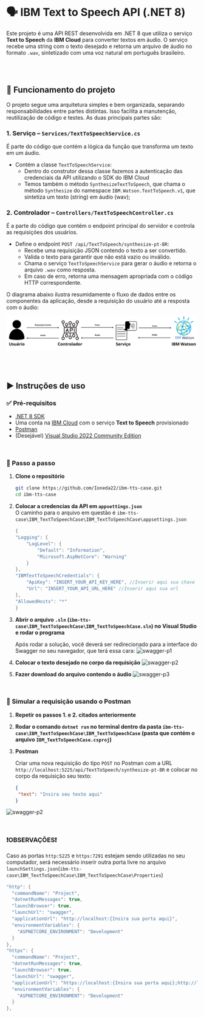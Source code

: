 # 🗣️ IBM Text to Speech API (.NET 8)

Este projeto é uma API REST desenvolvida em .NET 8 que utiliza o serviço **Text to Speech** da **IBM Cloud** para converter textos em áudio. O serviço recebe uma string com o texto desejado e retorna um arquivo de áudio no formato `.wav`, sintetizado com uma voz natural em português brasileiro.

<br/><br/>

## 📁 Funcionamento do projeto

O projeto segue uma arquitetura simples e bem organizada, separando responsabilidades entre partes distintas. Isso facilita a manutenção, reutilização de código e testes. As duas principais partes são:

### 1. **Serviço** – `Services/TextToSpeechService.cs`
É parte do código que contém a lógica da função que transforma um texto em um áudio.

- Contém a classe `TextToSpeechService`:
  - Dentro do construtor dessa classe fazemos a autenticação das credenciais da API utilizando o SDK do IBM Cloud
  - Temos também o método `SynthesizeTextToSpeech`, que chama o método `Synthesize` do namespace  `IBM.Watson.TextToSpeech.v1`, que sintetiza um texto (string) em áudio (wav);

### 2. **Controlador** – `Controllers/TextToSpeechController.cs`
É a parte do código que contém o endpoint principal do servidor e controla as requisições dos usuários.

- Define o endpoint `POST /api/TextToSpeech/synthesize-pt-BR`:
  - Recebe uma requisição JSON contendo o texto a ser convertido.
  - Valida o texto para garantir que não está vazio ou inválido.
  - Chama o serviço `TextToSpeechService` para gerar o áudio e retorna o arquivo `.wav` como resposta.
  - Em caso de erro, retorna uma mensagem apropriada com o código HTTP correspondente.

O diagrama abaixo ilustra resumidamente o fluxo de dados entre os componentes da aplicação, desde a requisição do usuário até a resposta com o áudio:

![Fluxo da aplicação](./images/tts-scheme.png)

<br/><br/>

## ▶️ Instruções de uso

### ✅ Pré-requisitos

- [.NET 8 SDK](https://dotnet.microsoft.com/en-us/download)
- Uma conta na [IBM Cloud](https://cloud.ibm.com/registration) com o serviço **Text to Speech** provisionado
- [Postman](https://www.postman.com/) 
- (Desejável) [Visual Studio 2022 Community Edition](https://visualstudio.microsoft.com/pt-br/vs/community/)
 

<br/>

### 🧪 Passo a passo

1. **Clone o repositório**
   ```bash
   git clone https://github.com/Ioneda22/ibm-tts-case.git
   cd ibm-tts-case

2. **Colocar a credencias da API em `appsettings.json`**  
   O caminho para o arquivo em questão é `ibm-tts-case\IBM_TextToSpeechCase\IBM_TextToSpeechCase\appsettings.json`
    ```csharp
    {
    "Logging": {
        "LogLevel": {
            "Default": "Information",
            "Microsoft.AspNetCore": "Warning"
        }
    },
    "IBMTextToSpeechCredentials": {
        "ApiKey": "INSERT_YOUR_API_KEY_HERE", //Inserir aqui sua chave
        "Url": "INSERT_YOUR_API_URL_HERE" //Inserir aqui sua url
    },
    "AllowedHosts": "*"
    }

3. **Abrir o arquivo `.sln` (`ibm-tts-case\IBM_TextToSpeechCase\IBM_TextToSpeechCase.sln`) no Visual Studio e rodar o programa**

   Após rodar a solução, você deverá ser redirecionado para a interface do Swagger no seu navegador, que terá essa cara:
   ![swagger-p1](./images/swagger-p1.png)  

4. **Colocar o texto desejado no corpo da requisição**
   ![swagger-p2](./images/swagger-p2.png)
   
5. **Fazer download do arquivo contendo o áudio**
   ![swagger-p3](./images/swagger-p3.png)   

<br/>

### 🚀 Simular a requisição usando o Postman

1. **Repetir os passos 1. e 2. citados anteriormente**

2. **Rodar o comando `dotnet run` no terminal dentro da pasta `ibm-tts-case\IBM_TextToSpeechCase\IBM_TextToSpeechCase` (pasta que contém o arquivo `IBM_TextToSpeechCase.csproj`)**

3. **Postman**
   
   Criar uma nova requisição do tipo `POST` no Postman com a URL `http://localhost:5225/api/TextToSpeech/synthesize-pt-BR` e colocar no corpo da requisição seu texto:
   ```json
   {
    "text": "Insira seu texto aqui"
   }
  ![swagger-p2](./images/postman.png)

<br/>

### ❗OBSERVAÇÕES❗

Caso as portas `http:5225` e `https:7291` estejam sendo utilizadas no seu computador, será necessário inserir outra porta livre no arquivo `launchSettings.json`(`ibm-tts-case\IBM_TextToSpeechCase\IBM_TextToSpeechCase\Properties`)
```csharp
"http": {
  "commandName": "Project",
  "dotnetRunMessages": true,
  "launchBrowser": true,
  "launchUrl": "swagger",
  "applicationUrl": "http://localhost:{Insira sua porta aqui}",
  "environmentVariables": {
    "ASPNETCORE_ENVIRONMENT": "Development"
  }
},
"https": {
  "commandName": "Project",
  "dotnetRunMessages": true,
  "launchBrowser": true,
  "launchUrl": "swagger",
  "applicationUrl": "https://localhost:{Insira sua porta aqui};http://localhost:{Insira sua porta aqui}",
  "environmentVariables": {
    "ASPNETCORE_ENVIRONMENT": "Development"
  }
}, 



